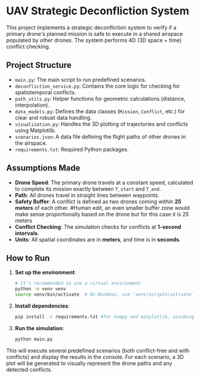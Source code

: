 # UAV Strategic Deconfliction System

This project implements a strategic deconfliction system to verify if a primary drone's planned mission is safe to execute in a shared airspace populated by other drones. The system performs 4D (3D space + time) conflict checking.

## Project Structure

- `main.py`: The main script to run predefined scenarios.
- `deconfliction_service.py`: Contains the core logic for checking for spatiotemporal conflicts.
- `path_utils.py`: Helper functions for geometric calculations (distance, interpolation).
- `data_models.py`: Defines the data classes (`Mission`, `Conflict`, etc.) for clear and robust data handling.
- `visualization.py`: Handles the 3D plotting of trajectories and conflicts using Matplotlib.
- `scenarios.json`: A data file defining the flight paths of other drones in the airspace.
- `requirements.txt`: Required Python packages.

## Assumptions Made

- **Drone Speed**: The primary drone travels at a constant speed, calculated to complete its mission exactly between `T_start` and `T_end`.
- **Path**: All drones travel in straight lines between waypoints.
- **Safety Buffer**: A conflict is defined as two drones coming within **25 meters** of each other. #Human edit, an even smaller buffer zone would make sense proportionally based on the drone but for this case it is 25 meters
- **Conflict Checking**: The simulation checks for conflicts at **1-second intervals**.
- **Units**: All spatial coordinates are in **meters**, and time is in **seconds**.

## How to Run

1.  **Set up the environment**:
    ```bash
    # It's recommended to use a virtual environment
    python -m venv venv
    source venv/bin/activate  # On Windows, use `venv\Scripts\activate`
    ```

2.  **Install dependencies**:
    ```bash
    pip install -r requirements.txt #for numpy and matplotlib, assuming not already installed
    ```

3.  **Run the simulation**:
    ```bash
    python main.py
    ```

This will execute several predefined scenarios (both conflict-free and with conflicts) and display the results in the console. For each scenario, a 3D plot will be generated to visually represent the drone paths and any detected conflicts.